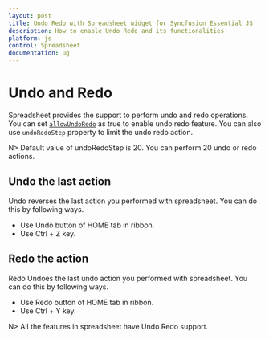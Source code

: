 ```yaml
---
layout: post
title: Undo Redo with Spreadsheet widget for Syncfusion Essential JS
description: How to enable Undo Redo and its functionalities
platform: js
control: Spreadsheet
documentation: ug
--- 
```


# Undo and Redo

Spreadsheet provides the support to perform undo and redo operations. You can set [`allowUndoRedo`](https://help.syncfusion.com/js/api/ejspreadsheet#members:allowundoredo "allowUndoRedo") as true to enable undo redo feature. You can also use `undoRedoStep` property to limit the undo redo action.

N> Default value of undoRedoStep is 20. You can perform 20 undo or redo actions.

## Undo the last action

Undo reverses the last action you performed with spreadsheet. You can do this by following ways.

* Use Undo button of HOME tab in ribbon.
* Use Ctrl + Z key.

## Redo the action

Redo Undoes the last undo action you performed with spreadsheet. You can do this by following ways.

* Use Redo button of HOME tab in ribbon.
* Use Ctrl + Y key.

N> All the features in spreadsheet have Undo Redo support.
